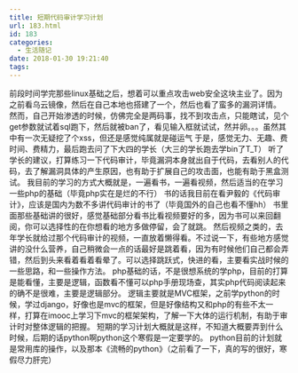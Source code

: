 ```yaml
---
title: 短期代码审计学习计划
url: 183.html
id: 183
categories:
  - 生活随记
date: 2018-01-30 19:21:40
tags:
---
```


前段时间学完那些linux基础之后，想着可以重点攻击web安全这块主业了。因为之前看乌云镜像，然后在自己本地也搭建了一个，然后也看了蛮多的漏洞详情。 然而，自己开始渗透的时候，仿佛完全是两码事，找不到攻击点，只能瞎试，见个get参数就试着sql跑下，然后就被ban了，看见输入框就试试<script>alert(/xss/)</script>，然并卵。。。虽然其中有一次无疑挖了个xss，但还是感觉纯属就是碰运气 于是，感觉无力、无趣、费时间、费精力，最后跑去问了下大四的学长（大三的学长跑去学bin了T_T） 听了学长的建议，打算练习一下代码审计，毕竟漏洞本身就出自于代码，去看别人的代码，去了解漏洞具体的产生原因，也有助于扩展自己的攻击面，也能有助于黑盒测试。 我目前的学习的方式大概就是，一遍看书，一遍看视频，然后适当的在学习一些php的基础（毕竟php实在是烂的不行） 书的话我目前在看尹毅的《代码审计》，应该是国内为数不多讲代码审计的书了（毕竟国外的自己也看不懂hh） 书里面那些基础讲的很好，感觉基础部分看书比看视频要好的多，因为书可以来回翻阅，你可以选择性的在你想看的地方多做停留，会了就跳。 然后视频之类的，去年学长就给过那个代码审计的视频，一直放着懒得看。不过说一下，有些地方感觉讲的没什么营养，自己稍微会一点的话最好是跳着看，因为有时候他们自己都会弄错，然后到头来看着看着看晕了。可以选择跳跃式，快进的看，主要看实战时候的一些思路，和一些操作方法。 php基础的话，不是很想系统的学php，目前的打算是能看懂，主要是逻辑，函数看不懂可以php手册现场查，其实php代码阅读起来的确不是很难，主要是逻辑部分。 逻辑主要就是MVC框架，之前学python的时候，学过django，好像也是mvc的框架，但是好像结构又和php的有些不太一样，打算在imooc上学习下mvc的框架架构，了解一下大体的运行机制，有助于审计时对整体逻辑的把握。 短期的学习计划大概就是这样，不知道大概要弄到什么时候，后期的话python啊python这个寒假是一定要学的。 python目前的计划就是常用库的操作，以及那本《流畅的python》（之前看了一下，真的写的很好，寒假尽力肝完）